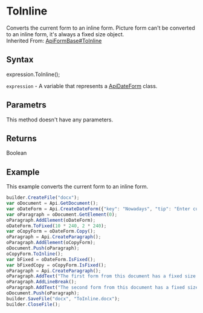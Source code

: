 # ToInline

Converts the current form to an inline form. Picture form can't be converted to an inline form, it's always a fixed size object.<br>Inherited From: [ApiFormBase#ToInline](../../ApiFormBase/Methods/ToInline.md)

## Syntax

expression.ToInline();

`expression` - A variable that represents a [ApiDateForm](../ApiDateForm.md) class.

## Parametrs

This method doesn't have any parameters.

## Returns

Boolean

## Example

This example converts the current form to an inline form.

```javascript
builder.CreateFile("docx");
var oDocument = Api.GetDocument();
var oDateForm = Api.CreateDateForm({"key": "Nowadays", "tip": "Enter current date", "required": true, "placeholder": "Your date here", "format": "mm.dd.yyyy", "lang": "en-US"});
var oParagraph = oDocument.GetElement(0);
oParagraph.AddElement(oDateForm);
oDateForm.ToFixed(10 * 240, 2 * 240);
var oCopyForm = oDateForm.Copy();
oParagraph = Api.CreateParagraph();
oParagraph.AddElement(oCopyForm);
oDocument.Push(oParagraph);
oCopyForm.ToInline();
var bFixed = oDateForm.IsFixed();
var bFixedCopy = oCopyForm.IsFixed();
oParagraph = Api.CreateParagraph();
oParagraph.AddText("The first form from this document has a fixed size: " + bFixed);
oParagraph.AddLineBreak();
oParagraph.AddText("The second form from this document has a fixed size: " + bFixedCopy);
oDocument.Push(oParagraph);
builder.SaveFile("docx", "ToInline.docx");
builder.CloseFile();
```